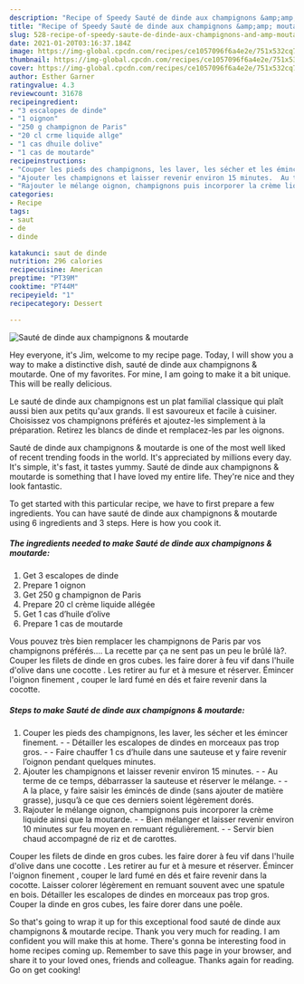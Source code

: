 ```yaml
---
description: "Recipe of Speedy Sauté de dinde aux champignons &amp;amp; moutarde"
title: "Recipe of Speedy Sauté de dinde aux champignons &amp;amp; moutarde"
slug: 528-recipe-of-speedy-saute-de-dinde-aux-champignons-and-amp-moutarde
date: 2021-01-20T03:16:37.184Z
image: https://img-global.cpcdn.com/recipes/ce1057096f6a4e2e/751x532cq70/saute-de-dinde-aux-champignons-moutarde-photo-principale-de-la-recette.jpg
thumbnail: https://img-global.cpcdn.com/recipes/ce1057096f6a4e2e/751x532cq70/saute-de-dinde-aux-champignons-moutarde-photo-principale-de-la-recette.jpg
cover: https://img-global.cpcdn.com/recipes/ce1057096f6a4e2e/751x532cq70/saute-de-dinde-aux-champignons-moutarde-photo-principale-de-la-recette.jpg
author: Esther Garner
ratingvalue: 4.3
reviewcount: 31678
recipeingredient:
- "3 escalopes de dinde"
- "1 oignon"
- "250 g champignon de Paris"
- "20 cl crme liquide allge"
- "1 cas dhuile dolive"
- "1 cas de moutarde"
recipeinstructions:
- "Couper les pieds des champignons, les laver, les sécher et les émincer finement.  Détailler les escalopes de dindes en morceaux pas trop gros.  Faire chauffer 1 cs d’huile dans une sauteuse et y faire revenir l’oignon pendant quelques minutes."
- "Ajouter les champignons et laisser revenir environ 15 minutes.  Au terme de ce temps, débarrasser la sauteuse et réserver le mélange.  A la place, y faire saisir les émincés de dinde (sans ajouter de matière grasse), jusqu’à ce que ces derniers soient légèrement dorés."
- "Rajouter le mélange oignon, champignons puis incorporer la crème liquide ainsi que la moutarde.  Bien mélanger et laisser revenir environ 10 minutes sur feu moyen en remuant régulièrement.  Servir bien chaud accompagné de riz et de carottes."
categories:
- Recipe
tags:
- saut
- de
- dinde

katakunci: saut de dinde 
nutrition: 296 calories
recipecuisine: American
preptime: "PT39M"
cooktime: "PT44M"
recipeyield: "1"
recipecategory: Dessert

---
```



![Sauté de dinde aux champignons &amp; moutarde](https://img-global.cpcdn.com/recipes/ce1057096f6a4e2e/751x532cq70/saute-de-dinde-aux-champignons-moutarde-photo-principale-de-la-recette.jpg)

Hey everyone, it's Jim, welcome to my recipe page. Today, I will show you a way to make a distinctive dish, sauté de dinde aux champignons &amp; moutarde. One of my favorites. For mine, I am going to make it a bit unique. This will be really delicious.

Le sauté de dinde aux champignons est un plat familial classique qui plaît aussi bien aux petits qu&#39;aux grands. Il est savoureux et facile à cuisiner. Choisissez vos champignons préférés et ajoutez-les simplement à la préparation. Retirez les blancs de dinde et remplacez-les par les oignons.

Sauté de dinde aux champignons &amp; moutarde is one of the most well liked of recent trending foods in the world. It's appreciated by millions every day. It's simple, it's fast, it tastes yummy. Sauté de dinde aux champignons &amp; moutarde is something that I have loved my entire life. They're nice and they look fantastic.


To get started with this particular recipe, we have to first prepare a few ingredients. You can have sauté de dinde aux champignons &amp; moutarde using 6 ingredients and 3 steps. Here is how you cook it.

<!--inarticleads1-->

##### The ingredients needed to make Sauté de dinde aux champignons &amp; moutarde:

1. Get 3 escalopes de dinde
1. Prepare 1 oignon
1. Get 250 g champignon de Paris
1. Prepare 20 cl crème liquide allégée
1. Get 1 cas d’huile d’olive
1. Prepare 1 cas de moutarde


Vous pouvez très bien remplacer les champignons de Paris par vos champignons préférés…. La recette par ça ne sent pas un peu le brûlé là?. Couper les filets de dinde en gros cubes. les faire dorer à feu vif dans l&#39;huile d&#39;olive dans une cocotte . Les retirer au fur et à mesure et réserver. Émincer l&#39;oignon finement , couper le lard fumé en dés et faire revenir dans la cocotte. 

<!--inarticleads2-->

##### Steps to make Sauté de dinde aux champignons &amp; moutarde:

1. Couper les pieds des champignons, les laver, les sécher et les émincer finement. -  - Détailler les escalopes de dindes en morceaux pas trop gros. -  - Faire chauffer 1 cs d’huile dans une sauteuse et y faire revenir l’oignon pendant quelques minutes.
1. Ajouter les champignons et laisser revenir environ 15 minutes. -  - Au terme de ce temps, débarrasser la sauteuse et réserver le mélange. -  - A la place, y faire saisir les émincés de dinde (sans ajouter de matière grasse), jusqu’à ce que ces derniers soient légèrement dorés.
1. Rajouter le mélange oignon, champignons puis incorporer la crème liquide ainsi que la moutarde. -  - Bien mélanger et laisser revenir environ 10 minutes sur feu moyen en remuant régulièrement. -  - Servir bien chaud accompagné de riz et de carottes.


Couper les filets de dinde en gros cubes. les faire dorer à feu vif dans l&#39;huile d&#39;olive dans une cocotte . Les retirer au fur et à mesure et réserver. Émincer l&#39;oignon finement , couper le lard fumé en dés et faire revenir dans la cocotte. Laisser colorer légèrement en remuant souvent avec une spatule en bois. Détailler les escalopes de dindes en morceaux pas trop gros. Couper la dinde en gros cubes, les faire dorer dans une poêle. 

So that's going to wrap it up for this exceptional food sauté de dinde aux champignons &amp; moutarde recipe. Thank you very much for reading. I am confident you will make this at home. There's gonna be interesting food in home recipes coming up. Remember to save this page in your browser, and share it to your loved ones, friends and colleague. Thanks again for reading. Go on get cooking!
